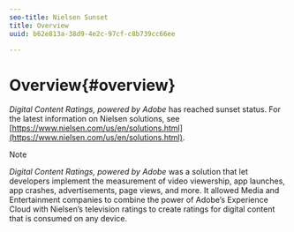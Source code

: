 ```yaml
---
seo-title: Nielsen Sunset
title: Overview
uuid: b62e813a-38d9-4e2c-97cf-c8b739cc66ee

---
```


# Overview{#overview}

_Digital Content Ratings, powered by Adobe_ has reached sunset status. For the 
latest information on Nielsen solutions, see 
[https://www.nielsen.com/us/en/solutions.html](https://www.nielsen.com/us/en/solutions.html).

>[!NOTE]
>_Digital Content Ratings, powered by Adobe_ was a solution that let developers implement the 
>measurement of video viewership, app launches, app crashes, advertisements, 
>page views, and more. It allowed Media and Entertainment companies to combine 
>the power of Adobe’s Experience Cloud with Nielsen’s television ratings to 
>create ratings for digital content that is consumed on any device.
